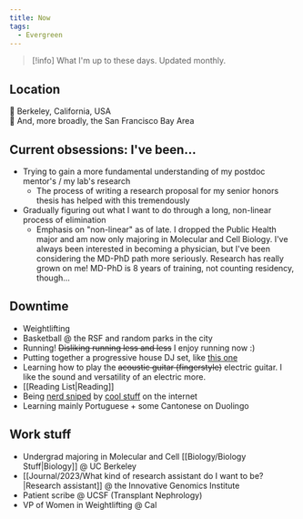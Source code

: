 ```yaml
---
title: Now
tags:
  - Evergreen
---
```

>[!info] What I'm up to these days. Updated monthly.
## Location
📍 Berkeley, California, USA <br> 
🌉 And, more broadly, the San Francisco Bay Area 
## Current obsessions: I've been...
- Trying to gain a more fundamental understanding of my postdoc mentor's / my lab's research
	- The process of writing a research proposal for my senior honors thesis has helped with this tremendously
- Gradually figuring out what I want to do through a long, non-linear process of elimination
	- Emphasis on "non-linear" as of late. I dropped the Public Health major and am now only majoring in Molecular and Cell Biology. I've always been interested in becoming a physician, but I've been considering the MD-PhD path more seriously. Research has really grown on me! MD-PhD is 8 years of training, not counting residency, though...
## Downtime
- Weightlifting
- Basketball @ the RSF and random parks in the city
- Running! ~~Disliking running less and less~~ I enjoy running now :) 
- Putting together a progressive house DJ set, like [this one](https://www.youtube.com/watch?v=VhPa0XYA5DA&t=1888s)
- Learning how to play the ~~acoustic guitar (fingerstyle)~~ electric guitar. I like the sound and versatility of an electric more. 
- [[Reading List|Reading]]
- Being [nerd sniped](https://xkcd.com/356/) by [cool stuff](https://curius.app/heidi-huang) on the internet
- Learning mainly Portuguese + some Cantonese on Duolingo 
## Work stuff
- Undergrad majoring in Molecular and Cell [[Biology/Biology Stuff|Biology]] @ UC Berkeley
- [[Journal/2023/What kind of research assistant do I want to be?|Research assistant]] @ the Innovative Genomics Institute
- Patient scribe @ UCSF (Transplant Nephrology)
- VP of Women in Weightlifting @ Cal